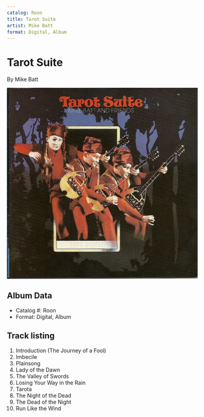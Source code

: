 ```yaml
---
catalog: Roon
title: Tarot Suite
artist: Mike Batt
format: Digital, Album
---
```


# Tarot Suite

By Mike Batt

![](../../assets/albumcovers/Mike_Batt-Tarot_Suite.png)

## Album Data

- Catalog #: Roon
- Format: Digital, Album


## Track listing


1. Introduction (The Journey of a Fool)
2. Imbecile
3. Plainsong
4. Lady of the Dawn
5. The Valley of Swords
6. Losing Your Way in the Rain
7. Tarota
8. The Night of the Dead
9. The Dead of the Night
10. Run Like the Wind

